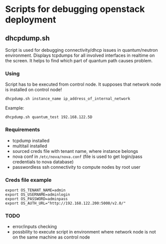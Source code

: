 Scripts for debugging openstack deployment
==========================================

## dhcpdump.sh ##

Script is used for debugging connectivity/dhcp issues in quantum/neutron environment. Displays tcpdumps for all involved interfaces in realtime on the screen.
It helps to find which part of quantum path causes problem.

### Using ###

Script has to be executed from control node. It supposes that network node is installed on control node!

    dhcpdump.sh instance_name ip_address_of_internal_network

Example:
    
    dhcpdump.sh quantum_test 192.168.122.5D

### Requirements ###

* tcpdump installed
* multitail installed
* sourced creds file with tenant name, where instance belongs
* nova conf in `/etc/nova/nova.conf` (file is used to get login/pass credentials to nova database)
* passwordless ssh connectivity to compute nodes by root user

### Creds file example ###

    export OS_TENANT_NAME=admin
    export OS_USERNAME=adminlogin
    export OS_PASSWORD=adminpass
    export OS_AUTH_URL="http://192.168.122.200:5000/v2.0/"

### TODO ###

* error/inputs checking
* possbility to execute script in environment where network node is not on the same machine as control node




